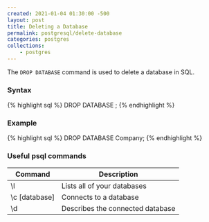 ```yaml
---
created: 2021-01-04 01:30:00 -500
layout: post
title: Deleting a Database
permalink: postgresql/delete-database
categories: postgres
collections: 
    - postgres
---
```


The ```DROP DATABASE``` command is used to delete a database in SQL.

### Syntax

{% highlight sql %}
DROP DATABASE <database-name>;
{% endhighlight %}

### Example

{% highlight sql %}
DROP DATABASE Company;
{% endhighlight %}

### Useful psql commands

<table>
    <thead>
        <tr>
            <th>Command</th>
            <th>Description</th>
        </tr>
    </thead>
    <tbody>
        <tr>
            <td>\l</td>
            <td>Lists all of your databases</td>
        </tr>
        <tr>
            <td>\c [database]</td>
            <td>Connects to a database</td>
        </tr>
        <tr>
            <td>\d</td>
            <td>Describes the connected database</td>
        </tr>
    </tbody>
</table>
